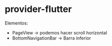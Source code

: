 # provider-flutter

Elementos:
* PageView -> podemos hacer scroll horizontal
* BottomNavigationBar -> Barra inferior
